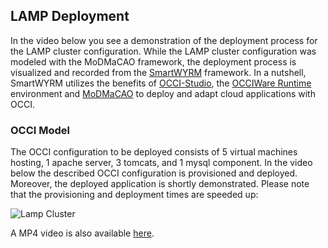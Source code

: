 ## LAMP Deployment
In the video below you see a demonstration of the deployment process for the LAMP cluster configuration. While the LAMP cluster configuration was modeled with the MoDMaCAO framework, the deployment process is visualized and recorded from the [SmartWYRM](https://gitlab.gwdg.de/rwm/smartwyrm) framework. In a nutshell, SmartWYRM utilizes the benefits of [OCCI-Studio](https://github.com/occiware/OCCI-Studio), the [OCCIWare Runtime](https://github.com/occiware/MartServer) environment and [MoDMaCAO](https://github.com/occiware/MoDMaCAO) to deploy and adapt cloud applications with OCCI.

### OCCI Model
The OCCI configuration to be deployed consists of 5 virtual machines hosting, 1 apache server, 3 tomcats, and 1 mysql component.
In the video below the described OCCI configuration is provisioned and deployed. Moreover, the deployed application is shortly demonstrated.
Please note that the provisioning and deployment times are speeded up:

![Lamp Cluster](LAMP-Stack-Deployment.gif)

A MP4 video is also available [here](https://github.com/occiware/MoDMaCAO/raw/master/videos/LAMP-Stack/LAMP-Stack-Deployment.mp4).
